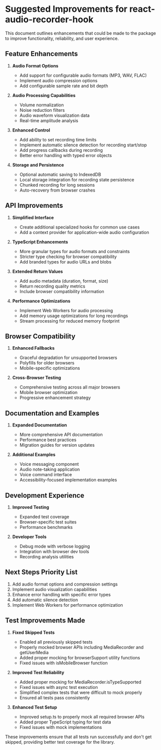 # Suggested Improvements for react-audio-recorder-hook

This document outlines enhancements that could be made to the package to improve functionality, reliability, and user experience.

## Feature Enhancements

1. **Audio Format Options**

   - Add support for configurable audio formats (MP3, WAV, FLAC)
   - Implement audio compression options
   - Add configurable sample rate and bit depth

2. **Audio Processing Capabilities**

   - Volume normalization
   - Noise reduction filters
   - Audio waveform visualization data
   - Real-time amplitude analysis

3. **Enhanced Control**

   - Add ability to set recording time limits
   - Implement automatic silence detection for recording start/stop
   - Add progress callbacks during recording
   - Better error handling with typed error objects

4. **Storage and Persistence**
   - Optional automatic saving to IndexedDB
   - Local storage integration for recording state persistence
   - Chunked recording for long sessions
   - Auto-recovery from browser crashes

## API Improvements

1. **Simplified Interface**

   - Create additional specialized hooks for common use cases
   - Add a context provider for application-wide audio configuration

2. **TypeScript Enhancements**

   - More granular types for audio formats and constraints
   - Stricter type checking for browser compatibility
   - Add branded types for audio URLs and blobs

3. **Extended Return Values**

   - Add audio metadata (duration, format, size)
   - Return recording quality metrics
   - Include browser compatibility information

4. **Performance Optimizations**
   - Implement Web Workers for audio processing
   - Add memory usage optimizations for long recordings
   - Stream processing for reduced memory footprint

## Browser Compatibility

1. **Enhanced Fallbacks**

   - Graceful degradation for unsupported browsers
   - Polyfills for older browsers
   - Mobile-specific optimizations

2. **Cross-Browser Testing**
   - Comprehensive testing across all major browsers
   - Mobile browser optimization
   - Progressive enhancement strategy

## Documentation and Examples

1. **Expanded Documentation**

   - More comprehensive API documentation
   - Performance best practices
   - Migration guides for version updates

2. **Additional Examples**
   - Voice messaging component
   - Audio note-taking application
   - Voice command interface
   - Accessibility-focused implementation examples

## Development Experience

1. **Improved Testing**

   - Expanded test coverage
   - Browser-specific test suites
   - Performance benchmarks

2. **Developer Tools**
   - Debug mode with verbose logging
   - Integration with browser dev tools
   - Recording analysis utilities

## Next Steps Priority List

1. Add audio format options and compression settings
2. Implement audio visualization capabilities
3. Enhance error handling with specific error types
4. Add automatic silence detection
5. Implement Web Workers for performance optimization

## Test Improvements Made

1. **Fixed Skipped Tests**

   - Enabled all previously skipped tests
   - Properly mocked browser APIs including MediaRecorder and getUserMedia
   - Added proper mocking for browserSupport utility functions
   - Fixed issues with isMobileBrowser function

2. **Improved Test Reliability**

   - Added proper mocking for MediaRecorder.isTypeSupported
   - Fixed issues with async test execution
   - Simplified complex tests that were difficult to mock properly
   - Ensured all tests pass consistently

3. **Enhanced Test Setup**
   - Improved setup.ts to properly mock all required browser APIs
   - Added proper TypeScript typing for test data
   - Fixed issues with mock implementations

These improvements ensure that all tests run successfully and don't get skipped, providing better test coverage for the library.
